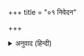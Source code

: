 +++
title = "०१ निवेदन"

+++


<details><summary>अनुवाद (हिन्दी)</summary>

श्रीरामचरितमानस या ग्रंथाचे स्थान हिंदी साहित्यातच नव्हे, तर विश्व-साहित्यामध्ये आगळे-वेगळे आहे. याच्या तोडीचा असाच सर्वांग-सुंदर, उत्तम काव्य-लक्षणांनी युक्त, साहित्यातील सर्व रसांचा आस्वाद देणारा, काव्यकलेच्या दृष्टीनेसुद्धा सर्वोच्च कोटीचा तसेच आदर्श गार्हस्थ्य-जीवन, आदर्श राजधर्म, कौटुंबिक जीवन, आदर्श पातिव्रत्य धर्म, आदर्श भ्रातृधर्माबरोबर सर्वोच्च भक्ती, ज्ञान, त्याग, वैराग्य तसेच सदाचाराची शिकवण देणारा, आबालवृद्ध, स्त्री-पुरुषांना, सारखाच उपयोगी आणि सगुण साकार भगवंताची आदर्श मानव-लीला व त्यांचे गुण, प्रभाव, रहस्य आणि प्रेमाचे गहन तत्त्व अत्यंत सरळ, मनोहर आणि ओजस्वी शब्दांमध्ये व्यक्त करणारा दुसरा ग्रंथ हिंदी भाषेमध्येच नव्हे, तर कदाचित जगातील कोणत्याही भाषेत आजपर्यंत लिहिलेला नसावा. याच कारणामुळे जितक्या आवडीने गरीब-श्रीमंत, शिक्षित-अशिक्षित, गृहस्थ-संन्यासी, स्त्री-पुरुष, बालक-वृद्ध इत्यादी सर्व वर्गांतील लोक हा ग्रंथराज वाचतात, तितक्या आवडीने अन्य कोणताही ग्रंथ वाचत नसावेत. भक्ती, ज्ञान, नीती, सदाचार यांचा जितका प्रचार या ग्रंथामुळे जनतेत झालेला आहे, तेवढा कदाचित इतर कोणत्याही ग्रंथाने झालेला नाही. मॉरिशस, फिजी इत्यादी परदेशातही या ग्रंथाचा प्रचार आहे.  
ज्या ग्रंथाचा जगात इतका मान आहे, त्याच्या अनेक आवृत्त्या छापल्या जाणे व त्यावर अनेक टीका लिहिल्या जाणे हेही स्वाभाविकच आहे. म्हणूनच श्रीरामचरितमानसाच्या आजपर्यंत शेकडो आवृत्त्या छापल्या गेल्या आहेत. यावर शेकडो टीकासुद्धा लिहिल्या गेल्या आहेत. याच्या पाठासंबंधीही रामायणाच्या विद्वानांमध्ये खूप मतभेद आहेत. इतकेच काय, कित्येक ठिकाणी प्रत्येक चौपाईमध्ये एक ना एक पाठभेदही विभिन्न आवृत्त्यांमध्ये दिसून येतात. जितके पाठ-भेद या ग्रंथामध्ये दिसून येतात, तितके कदाचित इतर कोणत्याही प्राचीन ग्रंथामध्ये दिसून येत नाहीत. यावरून या ग्रंथाची विशेष लोकप्रियतासिद्ध होते.  
याशिवाय रामचरितमानस हा एक आशीर्वादात्मक ग्रंथ आहे. श्रद्धाळू लोक यामधील पद्यांचा मंत्रवत आदर करतात आणि याच्या पाठाने लौकिक आणि पारमार्थिक अनेक कार्ये सिद्ध करून घेतात. इतकेच काय, याचे श्रद्धेने पारायण केल्याने आणि यात असलेल्या उपदेशांचे विचारपूर्वक मनन केल्याने, तसेच त्यानुसार आचरण केल्याने व यात वर्णन केलेल्या भगवंतांच्या मधुर लीलेंचे चिंतन आणि कीर्तन केल्याने मोक्षरूप परम पुरुषार्थ व त्यापेक्षाही अधिक भगवत्प्रेमाचा लाभ सहजरीत्या मिळू शकतो. ज्या ग्रंथाची रचना गोस्वामी तुलसीदास यांच्यासारख्या अनन्य भगवद्भक्ताकडून झालेली आहे, त्यांनी भगवान श्रीसीताराम यांच्या कृपेने भगवंतांच्या दिव्य लीलेंचा प्रत्यक्ष अनुभव घेऊनच यथार्थ वर्णन केले आहे. प्रत्यक्ष भगवान श्रीगौरीशंकर यांच्या आज्ञेने ज्याची रचना झाली आहे, त्या ग्रंथाचा अशा प्रकारचा अलौकिक प्रभाव असणे, यात आश्चर्य ते काय? अशा अवस्थेमध्ये या अलौकिक ग्रंथाचा जितका प्रचार केला जाईल, त्याचे जितके अधिक पठन-पाठन आणि मनन-अनुशीलन होईल, तितके जगाचे कल्याण होईल, यात जरासुद्धा संदेह नाही. जगामध्ये सुखशांती व प्रेम यांचा प्रसार करण्यासाठी आणि भगवत्कृपेचा जीवनात अनुभव घेण्यासाठी रामचरितमानसाचे पठन व अनुशीलन करणे आवश्यक आहे.  
पाठ व अर्थ यांमधील त्रुटींबद्दल आम्ही आपल्या विद्वान वाचकांची क्षमा मागतो, आणि हि भगवंतांची वस्तू विनम्र भावनेने भगवंतांच्याच चरणी अर्पण करतो.
</details>
